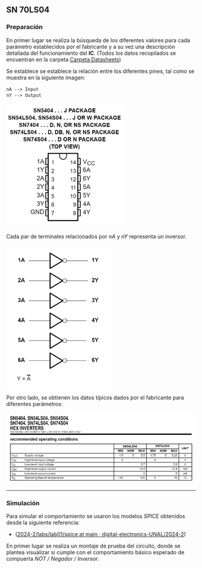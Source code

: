 ## SN 70LS04

### Preparación
En primer lugar se realiza la búsqueda de los diferentes valores para cada parámetro establecidos por el fabricante y  a su vez una descripción detallada del funcionamiento del **IC**. (Todos los datos recopilados se encuentran en la carpeta [Carpeta Datasheets](Datasheets/Lab_01))

Se establece se establece la relación entre los diferentes pines, tal como se muestra en la siguiente imagen:

	nA --> Input
	nY --> Output

![](Imagenes/Im2.png)

Cada par de terminales relacionados por _nA_ y _nY_ representa un inversor.

![](Imagenes/Im3.png)

Por otro lado, se obtienen los datos típicos dados por el fabricante para diferentes parámetros:

![](Imagenes/Im1.png)

---
### Simulación
Para simular el comportamiento se usaron los modelos _SPICE_ obtenidos desde la siguiente referencia:

* ([2024-2/labs/lab01/spice at main · digital-electronics-UNAL/2024-2](https://github.com/digital-electronics-UNAL/2024-2/tree/main/labs/lab01/spice))

En primer lugar se realiza un montaje de prueba del circuito, donde se plantea visualizar si cumple con el comportamiento básico esperado de compuerta *NOT / Negador / Inversor*.
